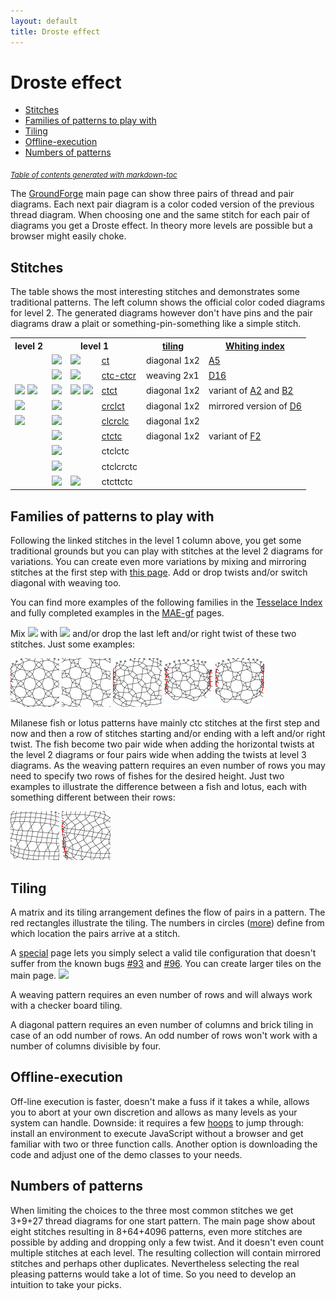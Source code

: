 ```yaml
---
layout: default
title: Droste effect
---
```


Droste effect
=============

- [Stitches](#stitches)
- [Families of patterns to play with](#families-of-patterns-to-play-with)
- [Tiling](#tiling)
- [Offline-execution](#offline-execution)
- [Numbers of patterns](#numbers-of-patterns)

<sub><i><a href='http://ecotrust-canada.github.io/markdown-toc/'>Table of contents generated with markdown-toc</a></i></sub>


The [GroundForge] main page can show three pairs of thread and pair diagrams.
Each next pair diagram is a color coded version of the previous thread diagram.
When choosing one and the same stitch for each pair of diagrams you get a Droste effect.
In theory more levels are possible but a browser might easily choke.

Stitches
--------

The table shows the most interesting stitches and demonstrates some traditional patterns.
The left column shows the official color coded diagrams for level 2.
The generated diagrams however don't have pins and the pair diagrams
draw a plait or something-pin-something like a simple stitch.

<table>
    <tr>
        <th>level 2</th>
        <th colspan="3">level 1</th>
        <th><a href="#tiling">tiling</a></th>
        <th><a href="/GroundForge/help/examples/Whiting-Index">Whiting index</a></th>
    </tr>
    <tr>
        <td></td>
        <td><img src="/GroundForge/help/stitches/ct.png"></td>
        <td><img src="/GroundForge/help/stitches/ct-color1.png"></td>
        <td><a href="/GroundForge/index.html?m=5-;bricks;7;5;0;0&s1=ct&s2=ctct&s3=&#diagrams"
        >ct</a></td>
        <td>diagonal 1x2</td>
        <td><a href="http://gwydir.demon.co.uk/jo/lace/whiting/page75.htm">A5</a></td>
    </tr>
    <tr>
        <td></td>
        <td><img src="/GroundForge/help/stitches/ctc-ctcr.png"></td>
        <td><img src="/GroundForge/help/stitches/ctc-ctcr-color.png"></td>
        <td>
            <a href="/GroundForge/index.html?m=8%0A1;checker;8;6;0;0&s1=A1%3Dctc,A2%3Dctcr&s2=ctc,A24%3Dtctct,A12%3Dctcr,A13%3Dctcr,A20%3Dctc,A21%3Dctcl,A23%3Dctcl&s3=ctct"
            >ctc-ctcr</a></td>
        <td>weaving 2x1</td>
        <td><a href="http://gwydir.demon.co.uk/jo/lace/whiting/page150.htm">D16</a></td>
    </tr>
    <tr>
        <td><img src="/GroundForge/help/stitches/ctct-color2a.png"> <img src="/GroundForge/help/stitches/ctct-color2b.png"></td>
        <td><img src="/GroundForge/help/stitches/ctct.png"></td>
        <td><img src="/GroundForge/help/stitches/ctct-color1a.png"> <img src="/GroundForge/help/stitches/ctct-color1b.png"></td>
        <td><a href="/GroundForge/index.html?m=5-;bricks;7;5;0;0&s1=ctct&s2=cross=ctct,twist=ct&s3=&#diagrams"
        >ctct</a></td>
        <td>diagonal 1x2</td>
        <td>variant of <a href="http://gwydir.demon.co.uk/jo/lace/whiting/page71.htm">A2</a> and <a href="http://gwydir.demon.co.uk/jo/lace/whiting/page95.htm">B2</a></td>
    </tr>
    <tr>
        <td><img src="/GroundForge/help/stitches/crclct-color2.png"></td>
        <td><img src="/GroundForge/help/stitches/crclct.png"></td>
        <td></td>
        <td><a href="/GroundForge/index.html?m=5-;bricks;7;5;0;0&s1=crclct&s2=ctct,B12=ct,B15=ct,B16=ct&s3=&#diagrams"
        >crclct</a></td>
        <td>diagonal 1x2</td>
        <td>mirrored version of <a href="http://gwydir.demon.co.uk/jo/lace/whiting/page139.htm">D6</a></td>
    </tr>
    <tr>
        <td><img src="/GroundForge/help/stitches/clcrclc-color2.png"></td>
        <td><img src="/GroundForge/help/stitches/clcrclc.png"></td>
        <td></td>
        <td>
            <a href="/GroundForge/index.html?m=5-;bricks;7;5;0;0&s1=clcrclc&s2=ctc,B13=ctcrrctcrr,B15=ctcll,B16=ctctt&s3=&#diagrams"
            >clcrclc</a></td>
        <td>diagonal 1x2</td>
        <td></td>
    </tr>
    <tr>
        <td></td>
        <td><img src="/GroundForge/help/stitches/ctctc.png"></td>
        <td></td>
        <td>
            <a href="/GroundForge/index.html?m=5-;bricks;7;5;0;0&s1=ctctc&s2=ctc,B14=ctcll,B15=ctcrr,B16=ctctt&s3=&#diagrams"
            >ctctc</a></td>
        <td>diagonal 1x2</td>
        <td>variant of <a href="http://gwydir.demon.co.uk/jo/lace/whiting/page178.htm">F2</a></td>
    </tr>
    <tr>
        <td></td>
        <td><img src="/GroundForge/help/stitches/ctclctc.png"></td>
        <td></td>
        <td>ctclctc</td>
        <td></td>
        <td></td>
    </tr>
    <tr>
        <td></td>
        <td><img src="/GroundForge/help/stitches/ctclcrctc.png"></td>
        <td></td>
        <td>ctclcrctc</td>
        <td></td>
        <td></td>
    </tr>
    <tr>
        <td></td>
        <td><img src="/GroundForge/help/stitches/ctcttctc.png"></td>
        <td><img src="/GroundForge/help/stitches/ctcttctc-color1.png"></td>
        <td>ctcttctc</td>
        <td></td>
        <td></td>
    </tr>
</table>

Families of patterns to play with
---------------------------------

Following the linked stitches in the level 1 column above, you get some traditional grounds
but you can play with stitches at the level 2 diagrams for variations.
You can create even more variations by mixing and mirroring stitches at the first step with [this page].
Add or drop twists and/or switch diagonal with weaving too.

You can find more examples of the following families in the [Tesselace Index](/GroundForge/help/examples/TesseLace-Index)
and fully completed examples in the [MAE-gf](https://maetempels.github.io/MAE-gf/) pages.

Mix
![](/GroundForge/help/stitches/crclct.png) with ![](/GroundForge/help/stitches/ctct.png)
and/or drop the last left and/or right twist of these two stitches.
Just some examples:

![](tl/130.png)
![](tl/129.png)
![](tl/133.png)
![](tl/115.png)
![](tl/118.png)

Milanese fish or lotus patterns have mainly ctc stitches at the first step
and now and then a row of stitches starting and/or ending with a left and/or right twist.
The fish become two pair wide when adding the horizontal twists at the level 2 diagrams
or four pairs wide when adding the twists at level 3 diagrams.
As the weaving pattern requires an even number of rows 
you may need to specify two rows of fishes for the desired height.
Just two examples to illustrate the difference between a fish and lotus, each with something different between their rows:

![](tl/169.png)
![](tl/173.png)



Tiling
------

A matrix and its tiling arrangement defines the flow of pairs in a pattern.
The red rectangles illustrate the tiling.
The numbers in circles ([more](/GroundForge/help/images/matrix-template.png))
define from which location the pairs arrive at a stitch.

A [special] page lets you simply select a valid tile configuration
that doesn't suffer from the known bugs [#93] and [#96].
You can create larger tiles on the main page.
![](/GroundForge/help/images/base-patterns.png)


A weaving pattern requires an even number of rows and
will always work with a checker board tiling.

A diagonal pattern requires an even number of columns
and brick tiling in case of an odd number of rows.
An odd number of rows won't work with a number of columns divisible by four.


Offline-execution
-----------------

Off-line execution is faster, doesn't make a fuss if it takes a while,
allows you to abort at your own discretion and allows as many levels as your system can handle.
Downside: it requires a few [hoops] to jump through:
install an environment to execute JavaScript without a browser and get familiar with two or three function calls.
Another option is downloading the code and adjust one of the demo classes to your needs.

Numbers of patterns
-------------------

When limiting the choices to the three most common stitches
we get 3+9+27 thread diagrams for one start pattern.
The main page show about eight stitches resulting in 8+64+4096 patterns,
even more stitches are possible by adding and dropping only a few twist.
And it doesn't even count multiple stitches at each level.
The resulting collection will contain mirrored stitches and perhaps other duplicates.
Nevertheless selecting the real pleasing patterns would take a lot of time.
So you need to develop an intuition to take your picks.

[#96]: https://github.com/d-bl/GroundForge/issues/96
[#93]: https://github.com/d-bl/GroundForge/issues/93
[GroundForge]: /GroundForge/
[special]: /GroundForge/help/stitches.html
[this page]: /GroundForge/help/stitches.html
[hoops]: https://github.com/d-bl/GroundForge/blob/master/docs/API.md